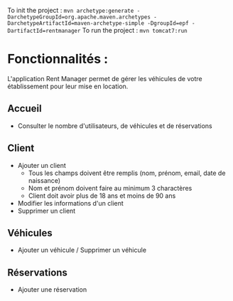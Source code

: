 To init the project : `mvn archetype:generate -DarchetypeGroupId=org.apache.maven.archetypes -DarchetypeArtifactId=maven-archetype-simple -DgroupId=epf -DartifactId=rentmanager`
To run the project : `mvn tomcat7:run`


# Fonctionnalités : 

L'application Rent Manager permet de gérer les véhicules de votre établissement pour leur mise en location. 

## Accueil

* Consulter le nombre d'utilisateurs, de véhicules et de réservations

## Client

* Ajouter un client 
  * Tous les champs doivent être remplis (nom, prénom, email, date de naissance)
  * Nom et prénom doivent faire au minimum 3 charactères
  * Client doit avoir plus de 18 ans et moins de 90 ans
* Modifier les informations d'un client
* Supprimer un client

## Véhicules 

*  Ajouter un véhicule / Supprimer un véhicule


## Réservations

* Ajouter une réservation
